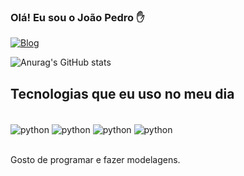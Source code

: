 ### Olá! Eu sou o João Pedro ✋
[![Blog](https://img.shields.io/badge/Itch.io-FA5C5C?style=for-the-badge&logo=itchdotio&logoColor=white)](https://skardoosh.itch.io/)

![Anurag's GitHub stats](https://github-readme-stats.vercel.app/api?username=JPedroSka&show_icons=true&theme=transparent)

## Tecnologias que eu uso no meu dia

<div style="display: inline_block"><br/>
    <img align="center" alt="python" src="https://img.shields.io/badge/Python-14354C?style=for-the-badge&logo=python&logoColor=white" />
    <img align="center" alt="python" src="https://img.shields.io/badge/Godot%204-478cbf?style=for-the-badge&logo=godotengine&logoColor=white" />
    <img align="center" alt="python" src="https://img.shields.io/badge/Unity-100000?style=for-the-badge&logo=unity&logoColor=white" />
    <img align="center" alt="python" src="https://img.shields.io/badge/blender-%23F5792A.svg?style=for-the-badge&logo=blender&logoColor=white" />
</div><br/>

Gosto de programar e fazer modelagens.

